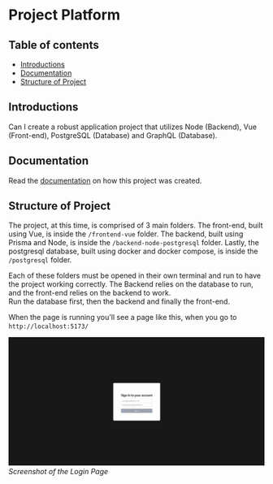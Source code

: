 # Project Platform

## Table of contents

- [Introductions](#introductions)
- [Documentation](#documentation)
- [Structure of Project](#structure-of-project)

## Introductions

Can I create a robust application project that utilizes Node (Backend), Vue (Front-end), PostgreSQL (Database) and GraphQL (Database).

<!-- What is the purpose of this project? -->
<!-- What does the project do? -->
<!-- Where is the docs? -->
<!-- ? -->

## Documentation

Read the [documentation](docs/index.md) on how this project was created.

## Structure of Project

The project, at this time, is comprised of 3 main folders. The front-end, built using Vue, is inside the `/frontend-vue` folder. The backend, built using Prisma and Node, is inside the `/backend-node-postgresql` folder. Lastly, the postgresql database, built using docker and docker compose, is inside the `/postgresql` folder.

Each of these folders must be opened in their own terminal and run to have the project working correctly. The Backend relies on the database to run, and the front-end relies on the backend to work.\
Run the database first, then the backend and finally the front-end.

When the page is running you'll see a page like this, when you go to `http://localhost:5173/`

![Screenshot of the Login Page](/public/login-screenshot.jpg)
_Screenshot of the Login Page_


